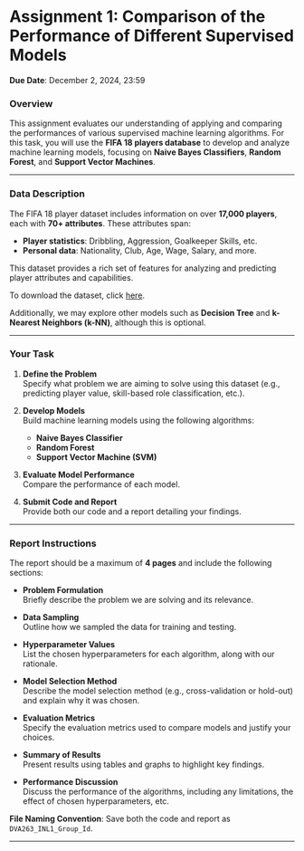 # Assignment 1: Comparison of the Performance of Different Supervised Models

**Due Date**: December 2, 2024, 23:59  

### Overview

This assignment evaluates our understanding of applying and comparing the performances of various supervised machine learning algorithms. For this task, you will use the **FIFA 18 players database** to develop and analyze machine learning models, focusing on **Naive Bayes Classifiers**, **Random Forest**, and **Support Vector Machines**.

---

### Data Description

The FIFA 18 player dataset includes information on over **17,000 players**, each with **70+ attributes**. These attributes span:
- **Player statistics**: Dribbling, Aggression, Goalkeeper Skills, etc.
- **Personal data**: Nationality, Club, Age, Wage, Salary, and more.

This dataset provides a rich set of features for analyzing and predicting player attributes and capabilities.

To download the dataset, click [here](https://canvas.mdu.se/courses/15513/files/2167729?wrap=1).

Additionally, we may explore other models such as **Decision Tree** and **k-Nearest Neighbors (k-NN)**, although this is optional.

---

### Your Task

1. **Define the Problem**  
   Specify what problem we are aiming to solve using this dataset (e.g., predicting player value, skill-based role classification, etc.).

2. **Develop Models**  
   Build machine learning models using the following algorithms:
   - **Naive Bayes Classifier**
   - **Random Forest**
   - **Support Vector Machine (SVM)**

3. **Evaluate Model Performance**  
   Compare the performance of each model.

4. **Submit Code and Report**  
   Provide both our code and a report detailing your findings.

---

### Report Instructions

The report should be a maximum of **4 pages** and include the following sections:

- **Problem Formulation**  
  Briefly describe the problem we are solving and its relevance.

- **Data Sampling**  
  Outline how we sampled the data for training and testing.

- **Hyperparameter Values**  
  List the chosen hyperparameters for each algorithm, along with our rationale.

- **Model Selection Method**  
  Describe the model selection method (e.g., cross-validation or hold-out) and explain why it was chosen.

- **Evaluation Metrics**  
  Specify the evaluation metrics used to compare models and justify your choices.

- **Summary of Results**  
  Present results using tables and graphs to highlight key findings.

- **Performance Discussion**  
  Discuss the performance of the algorithms, including any limitations, the effect of chosen hyperparameters, etc.

**File Naming Convention**: Save both the code and report as `DVA263_INL1_Group_Id`.

---
